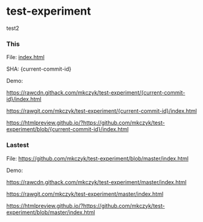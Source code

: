 # test-experiment
test2

### This

File: [index.html](index.html)

SHA: {current-commit-id}

Demo:

https://rawcdn.githack.com/mkczyk/test-experiment/{current-commit-id}/index.html

https://rawgit.com/mkczyk/test-experiment/{current-commit-id}/index.html

https://htmlpreview.github.io/?https://github.com/mkczyk/test-experiment/blob/{current-commit-id}/index.html


### Lastest

File: https://github.com/mkczyk/test-experiment/blob/master/index.html

Demo:

https://rawcdn.githack.com/mkczyk/test-experiment/master/index.html

https://rawgit.com/mkczyk/test-experiment/master/index.html

https://htmlpreview.github.io/?https://github.com/mkczyk/test-experiment/blob/master/index.html

